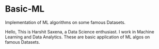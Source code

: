 # Basic-ML
Implementation of ML algorithms on some famous Datasets.

Hello,
This is Harshit Saxena, a Data Science enthusiast. I work in Machine Learning and Data Analytics.
These are basic application of ML algos on famous Datasets.
